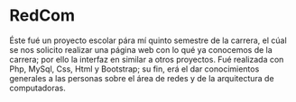 # RedCom

Éste fué un proyecto escolar pára mí quinto semestre de la carrera, el cúal se nos solicito realizar una página web con lo qué ya conocemos de la carrera; por ello la
interfaz en similar a otros proyectos.
Fué realizada con Php, MySql, Css, Html y Bootstrap; su fin, erá el dar conocimientos generales a las personas sobre el área de redes y de la arquitectura de 
computadoras.
